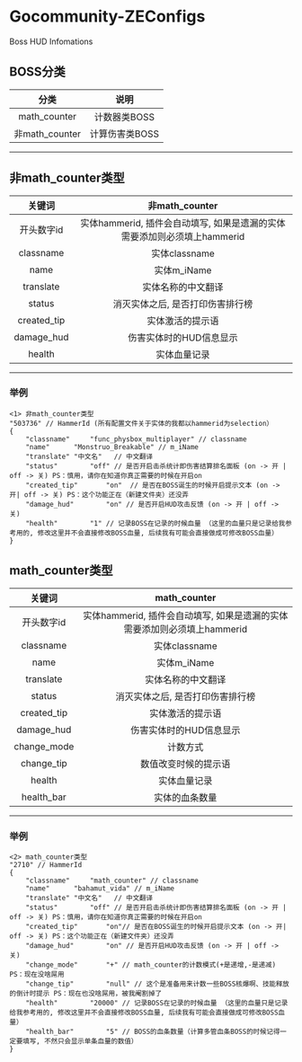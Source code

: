 # Gocommunity-ZEConfigs
Boss HUD Infomations
## BOSS分类
| 分类 | 说明            		|
|:----------:|:-------------------:|
| math_counter  | 计数器类BOSS  	|
| 非math_counter  | 计算伤害类BOSS 	|
---
## 非math_counter类型
| 关键词 | 非math_counter |
|:----------:|:-------------------:|
| 开头数字id  | 实体hammerid, 插件会自动填写, 如果是遗漏的实体需要添加则必须填上hammerid 	|
| classname  | 实体classname	|
| name  | 实体m_iName	|
| translate  | 实体名称的中文翻译	|
| status  | 消灭实体之后, 是否打印伤害排行榜	|
| created_tip | 实体激活的提示语	|
| damage_hud  | 伤害实体时的HUD信息显示	|
| health  | 实体血量记录	|
---

### 举例
```
<1> 非math_counter类型
"503736" // HammerId (所有配置文件关于实体的我都以hammerid为selection）
{
	"classname"		"func_physbox_multiplayer" // classname
	"name"		"Monstruo_Breakable" // m_iName
	"translate"	"中文名"	// 中文翻译
	"status"		"off" // 是否开启击杀统计即伤害结算排名面板 (on -> 开 | off -> 关) PS：慎用，请你在知道你真正需要的时候在开启on
	"created_tip"		"on"  // 是否在BOSS诞生的时候开启提示文本 (on -> 开| off -> 关) PS：这个功能正在（新建文件夹）还没弄
	"damage_hud"		"on" // 是否开启HUD攻击反馈 (on -> 开 | off -> 关)
	"health"		"1" // 记录BOSS在记录的时候血量 （这里的血量只是记录给我参考用的, 修改这里并不会直接修改BOSS血量, 后续我有可能会直接做成可修改BOSS血量）
}
```

## math_counter类型
| 关键词 | math_counter |
|:----------:|:-------------------:|
| 开头数字id  | 实体hammerid, 插件会自动填写, 如果是遗漏的实体需要添加则必须填上hammerid 	|
| classname  | 实体classname	|
| name  | 实体m_iName	|
| translate  | 实体名称的中文翻译	|
| status  | 消灭实体之后, 是否打印伤害排行榜	|
| created_tip | 实体激活的提示语	|
| damage_hud  | 伤害实体时的HUD信息显示	|
| change_mode  | 计数方式	|
| change_tip  | 数值改变时候的提示语	|
| health  | 实体血量记录	|
| health_bar  | 实体的血条数量	|
---

### 举例
```
<2> math_counter类型
"2710" // HammerId
{
	"classname"		"math_counter" // classname
	"name"		"bahamut_vida" // m_iName
	"translate"	"中文名"	// 中文翻译
	"status"		"off" // 是否开启击杀统计即伤害结算排名面板 (on -> 开 | off -> 关) PS：慎用，请你在知道你真正需要的时候在开启on
	"created_tip"		"on"// 是否在BOSS诞生的时候开启提示文本 (on -> 开| off -> 关) PS：这个功能正在（新建文件夹）还没弄
	"damage_hud"		"on" // 是否开启HUD攻击反馈 (on -> 开 | off -> 关)
	"change_mode"		"+" // math_counter的计数模式(+是递增,-是递减) PS：现在没啥屌用
	"change_tip"		"null" // 这个是准备用来计数一些BOSS核爆啊、技能释放的倒计时提示 PS：现在也没啥屌用，被我阉割掉了
	"health"		"20000" // 记录BOSS在记录的时候血量 （这里的血量只是记录给我参考用的, 修改这里并不会直接修改BOSS血量, 后续我有可能会直接做成可修改BOSS血量）
	"health_bar"		"5" // BOSS的血条数量（计算多管血条BOSS的时候记得一定要填写, 不然只会显示单条血量的数值）
}
```
